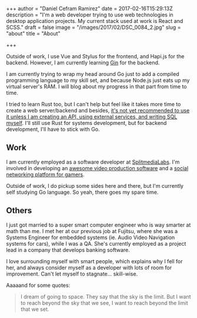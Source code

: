 +++
author = "Daniel Cefram Ramirez"
date = 2017-02-16T15:29:13Z
description = "I'm a web developer trying to use web technologies in desktop application projects. My current stack used at work is React and SCSS."
draft = false
image = "/images/2017/02/DSC_0084_2.jpg"
slug = "about"
title = "About"

+++

Outside of work, I use Vue and Stylus for the frontend, and Hapi.js for the backend. However, I am currently learning [Gin](https://github.com/gin-gonic/gin) for the backend.

I am currently trying to wrap my head around Go just to add a compiled programming language to my skill set, and because Node.js just eats up my virtual server's RAM. I will blog about my progress in that part from time to time.

I tried to learn Rust too, but I can't help but feel like it takes more time to create a web server/backend and besides, [it's not yet recommended to use it unless I am creating an API, using external services, and writing SQL myself](http://www.arewewebyet.org/). I'll still use Rust for systems development, but for backend development, I'll have to stick with Go.

## Work

I am currently employed as a software developer at [SplitmediaLabs](https://www.splitmedialabs.com/). I'm involved in developing an [awesome video production software](https://xsplit.com) and a [social networking platform for gamers](https://player.me).

Outside of work, I do pickup some sides here and there, but I'm currently self studying Go language. So yeah, there goes my spare time.

## Others

I just got married to a super smart computer engineer who is way smarter at math than me. I met her at our previous job at Fujitsu, where she was a Systems Engineer for embedded systems (ie. Audio Video Navigation systems for cars), while I was a QA. She's currently employed as a project lead in a company that develops banking software.

I love surrounding myself with smart people, which explains why I fell for her, and always consider myself as a developer with lots of room for improvement. Can't let myself to stagnate... skill-wise.

Aaaaand for some quotes:

> I dream of going to space. They say that the sky is the limit. But I want to reach beyond the sky that we see, I want to reach beyond the limit that we set.